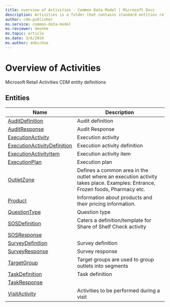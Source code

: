 ```yaml
---
title: overview of Activities - Common Data Model | Microsoft Docs
description: Activities is a folder that contains standard entities related to the Common Data Model.
author: cdm-publisher
ms.service: common-data-model
ms.reviewer: deonhe
ms.topic: article
ms.date: 3/6/2024
ms.author: anbichse
---
```


# Overview of Activities

Microsoft Retail Activities CDM entity definitions  

## Entities

|Name|Description|
|---|---|
|[AuditDefinition](AuditDefinition.md)|Audit definition|
|[AuditResponse](AuditResponse.md)|Audit Response|
|[ExecutionActivity](ExecutionActivity.md)|Execution activity|
|[ExecutionActivityDefinition](ExecutionActivityDefinition.md)|Execution activity definition|
|[ExecutionActivityItem](ExecutionActivityItem.md)|Execution activity item|
|[ExecutionPlan](ExecutionPlan.md)|Execution plan|
|[OutletZone](OutletZone.md)|Defines a common area in the outlet where an execution activity takes place. Examples: Entrance, Frozen foods, Pharmacy etc.|
|[Product](Product.md)|Information about products and their pricing information.|
|[QuestionType](QuestionType.md)|Question type|
|[SOSDefinition](SOSDefinition.md)|Caters a definition/template for Share of Shelf Check activity|
|[SOSResponse](SOSResponse.md)||
|[SurveyDefinition](SurveyDefinition.md)|Survey definition|
|[SurveyResponse](SurveyResponse.md)|Survey response|
|[TargetGroup](TargetGroup.md)|Target groups are used to group outlets into segments|
|[TaskDefinition](TaskDefinition.md)|Task definition|
|[TaskResponse](TaskResponse.md)||
|[VisitActivity](VisitActivity.md)|Activities to be performed during a visit|
